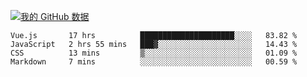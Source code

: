 [![我的 GitHub 数据](https://github-readme-stats.vercel.app/api?username=unbrain&?theme=dark)]()

<!--START_SECTION:waka-->
```text
Vue.js       17 hrs          █████████████████████░░░░   83.82 % 
JavaScript   2 hrs 55 mins   ███▓░░░░░░░░░░░░░░░░░░░░░   14.43 % 
CSS          13 mins         ▒░░░░░░░░░░░░░░░░░░░░░░░░   01.09 % 
Markdown     7 mins          ░░░░░░░░░░░░░░░░░░░░░░░░░   00.59 % 
```
<!--END_SECTION:waka-->
